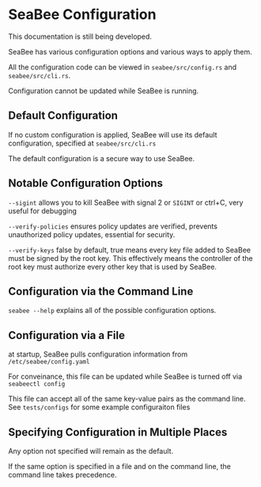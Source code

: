 # SeaBee Configuration

This documentation is still being developed.

SeaBee has various configuration options and various ways to apply them.

All the configuration code can be viewed in `seabee/src/config.rs` and `seabee/src/cli.rs`.

Configuration cannot be updated while SeaBee is running.

## Default Configuration

If no custom configuration is applied, SeaBee will use its default configuration, specified at `seabee/src/cli.rs`

The default configuration is a secure way to use SeaBee.

## Notable Configuration Options

`--sigint` allows you to kill SeaBee with signal 2 or `SIGINT` or ctrl+C, very useful for debugging

`--verify-policies` ensures policy updates are verified, prevents unauthorized policy updates,
essential for security.

`--verify-keys` false by default, true means every key file added to SeaBee must be signed by the root key.
This effectively means the controller of the root key must authorize every other key that is used by SeaBee.

## Configuration via the Command Line

`seabee --help` explains all of the possible configuration options.

## Configuration via a File

at startup, SeaBee pulls configuration information from `/etc/seabee/config.yaml`

For conveinance, this file can be updated while SeaBee is turned off via `seabeectl config`

This file can accept all of the same key-value pairs as the command line.
See `tests/configs` for some example configuraiton files

## Specifying Configuration in Multiple Places

Any option not specified will remain as the default.

If the same option is specified in a file and on the command line, the command line takes precedence.
